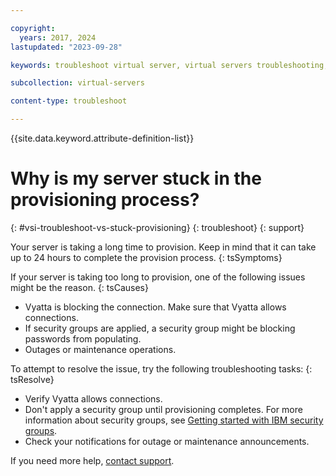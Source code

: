 ```yaml
---

copyright:
  years: 2017, 2024
lastupdated: "2023-09-28"

keywords: troubleshoot virtual server, virtual servers troubleshooting, tips, error, problem, insufficient capacity

subcollection: virtual-servers

content-type: troubleshoot

---
```


{{site.data.keyword.attribute-definition-list}}

# Why is my server stuck in the provisioning process?
{: #vsi-troubleshoot-vs-stuck-provisioning}
{: troubleshoot}
{: support}

Your server is taking a long time to provision. Keep in mind that it can take up to 24 hours to complete the provision process.
{: tsSymptoms}

If your server is taking too long to provision, one of the following issues might be the reason.
{: tsCauses}

* Vyatta is blocking the connection. Make sure that Vyatta allows connections.
* If security groups are applied, a security group might be blocking passwords from populating. 
* Outages or maintenance operations. 

To attempt to resolve the issue, try the following troubleshooting tasks:
{: tsResolve}

* Verify Vyatta allows connections.
* Don't apply a security group until provisioning completes. For more information about security groups, see [Getting started with IBM security groups](/docs/security-groups?topic=security-groups-getting-started).
* Check your notifications for outage or maintenance announcements.

If you need more help, [contact support](/docs/virtual-servers?topic=virtual-servers-gettinghelp).
